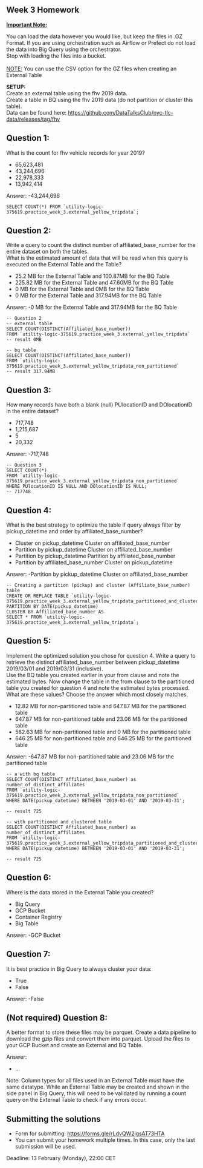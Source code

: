 ## Week 3 Homework
<b><u>Important Note:</b></u> <p>You can load the data however you would like, but keep the files in .GZ Format. 
If you are using orchestration such as Airflow or Prefect do not load the data into Big Query using the orchestrator.</br> 
Stop with loading the files into a bucket. </br></br>
<u>NOTE:</u> You can use the CSV option for the GZ files when creating an External Table</br>

<b>SETUP:</b></br>
Create an external table using the fhv 2019 data. </br>
Create a table in BQ using the fhv 2019 data (do not partition or cluster this table). </br>
Data can be found here: https://github.com/DataTalksClub/nyc-tlc-data/releases/tag/fhv </p>

## Question 1:
What is the count for fhv vehicle records for year 2019?
- 65,623,481
- 43,244,696
- 22,978,333
- 13,942,414

Answer:
-43,244,696

    SELECT COUNT(*) FROM `utility-logic-375619.practice_week_3.external_yellow_tripdata`;

## Question 2:
Write a query to count the distinct number of affiliated_base_number for the entire dataset on both the tables.</br> 
What is the estimated amount of data that will be read when this query is executed on the External Table and the Table?

- 25.2 MB for the External Table and 100.87MB for the BQ Table
- 225.82 MB for the External Table and 47.60MB for the BQ Table
- 0 MB for the External Table and 0MB for the BQ Table
- 0 MB for the External Table and 317.94MB for the BQ Table 

Answer:
-0 MB for the External Table and 317.94MB for the BQ Table


    -- Question 2
    -- external table
    SELECT COUNT(DISTINCT(Affiliated_base_number))
    FROM `utility-logic-375619.practice_week_3.external_yellow_tripdata`
    -- result 0MB

    -- bq table
    SELECT COUNT(DISTINCT(Affiliated_base_number))
    FROM `utility-logic-375619.practice_week_3.external_yellow_tripdata_non_partitioned`
    -- result 317.94MB

## Question 3:
How many records have both a blank (null) PUlocationID and DOlocationID in the entire dataset?
- 717,748
- 1,215,687
- 5
- 20,332

Answer:
-717,748

    -- Question 3
    SELECT COUNT(*)
    FROM `utility-logic-375619.practice_week_3.external_yellow_tripdata_non_partitioned`
    WHERE PUlocationID IS NULL AND DOlocationID IS NULL;
    -- 717748

## Question 4:
What is the best strategy to optimize the table if query always filter by pickup_datetime and order by affiliated_base_number?
- Cluster on pickup_datetime Cluster on affiliated_base_number
- Partition by pickup_datetime Cluster on affiliated_base_number
- Partition by pickup_datetime Partition by affiliated_base_number
- Partition by affiliated_base_number Cluster on pickup_datetime

Answer:
-Partition by pickup_datetime Cluster on affiliated_base_number


    -- Creating a partition (pickup) and cluster (Affiliate_base_number) table
    CREATE OR REPLACE TABLE `utility-logic-375619.practice_week_3.external_yellow_tripdata_partitioned_and_clustered`
    PARTITION BY DATE(pickup_datetime)
    CLUSTER BY Affiliated_base_number AS
    SELECT * FROM `utility-logic-375619.practice_week_3.external_yellow_tripdata`;

## Question 5:
Implement the optimized solution you chose for question 4. Write a query to retrieve the distinct affiliated_base_number between pickup_datetime 2019/03/01 and 2019/03/31 (inclusive).</br> 
Use the BQ table you created earlier in your from clause and note the estimated bytes. Now change the table in the from clause to the partitioned table you created for question 4 and note the estimated bytes processed. What are these values? Choose the answer which most closely matches.
- 12.82 MB for non-partitioned table and 647.87 MB for the partitioned table
- 647.87 MB for non-partitioned table and 23.06 MB for the partitioned table
- 582.63 MB for non-partitioned table and 0 MB for the partitioned table
- 646.25 MB for non-partitioned table and 646.25 MB for the partitioned table

Answer:
-647.87 MB for non-partitioned table and 23.06 MB for the partitioned table

    -- a with bq table
    SELECT COUNT(DISTINCT Affiliated_base_number) as number_of_distinct_affiliates
    FROM `utility-logic-375619.practice_week_3.external_yellow_tripdata_non_partitioned`
    WHERE DATE(pickup_datetime) BETWEEN '2019-03-01' AND '2019-03-31';

    -- result 725

    -- with partitioned and clustered table
    SELECT COUNT(DISTINCT Affiliated_base_number) as number_of_distinct_affiliates
    FROM `utility-logic-375619.practice_week_3.external_yellow_tripdata_partitioned_and_clustered`
    WHERE DATE(pickup_datetime) BETWEEN '2019-03-01' AND '2019-03-31';

    -- result 725

## Question 6: 
Where is the data stored in the External Table you created?

- Big Query
- GCP Bucket
- Container Registry
- Big Table

Answer:
-GCP Bucket

## Question 7:
It is best practice in Big Query to always cluster your data:
- True
- False

Answer:
-False

## (Not required) Question 8:
A better format to store these files may be parquet. Create a data pipeline to download the gzip files and convert them into parquet. Upload the files to your GCP Bucket and create an External and BQ Table. 

Answer:
- ...

Note: Column types for all files used in an External Table must have the same datatype. While an External Table may be created and shown in the side panel in Big Query, this will need to be validated by running a count query on the External Table to check if any errors occur. 
 
## Submitting the solutions

* Form for submitting: https://forms.gle/rLdvQW2igsAT73HTA
* You can submit your homework multiple times. In this case, only the last submission will be used. 

Deadline: 13 February (Monday), 22:00 CET
